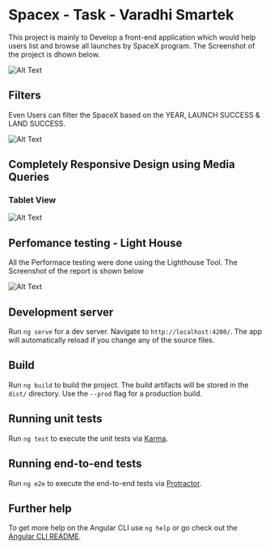# Spacex - Task - Varadhi Smartek

This project is mainly to Develop a front-end application which would help users list and browse all launches by SpaceX program. The Screenshot of the project is dhown below.


![Alt Text](https://i.ibb.co/z7qY7CB/Screenshot-3.png)

## Filters

Even Users can filter the SpaceX based on the YEAR, LAUNCH SUCCESS & LAND SUCCESS.

![Alt Text](https://i.ibb.co/C8Kc5FZ/Screenshot-4.png)

## Completely Responsive Design using Media Queries

### Tablet View

![Alt Text](https://i.ibb.co/9ZPg2XP/Screenshot-5.png)

## Perfomance testing - Light House

All the Performace testing were done using the Lighthouse Tool. The Screenshot of the report is shown below

![Alt Text](https://i.ibb.co/LxMGcF9/Screenshot-2.png)

## Development server

Run `ng serve` for a dev server. Navigate to `http://localhost:4200/`. The app will automatically reload if you change any of the source files.

## Build

Run `ng build` to build the project. The build artifacts will be stored in the `dist/` directory. Use the `--prod` flag for a production build.

## Running unit tests

Run `ng test` to execute the unit tests via [Karma](https://karma-runner.github.io).

## Running end-to-end tests

Run `ng e2e` to execute the end-to-end tests via [Protractor](http://www.protractortest.org/).

## Further help

To get more help on the Angular CLI use `ng help` or go check out the [Angular CLI README](https://github.com/angular/angular-cli/blob/master/README.md).
